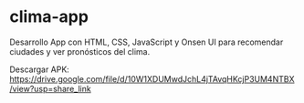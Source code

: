 # clima-app
Desarrollo App con HTML, CSS, JavaScript y Onsen UI para recomendar ciudades y ver pronósticos del clima.

Descargar APK: https://drive.google.com/file/d/10W1XDUMwdJchL4jTAvqHKcjP3UM4NTBX/view?usp=share_link
